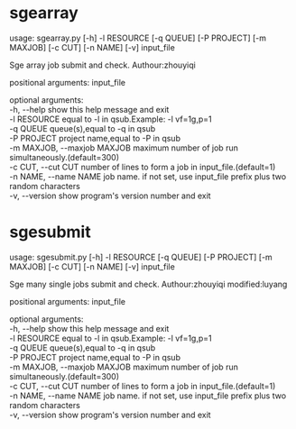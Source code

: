 # sgearray

usage: sgearray.py [-h] -l RESOURCE [-q QUEUE] [-P PROJECT] [-m MAXJOB]
                   [-c CUT] [-n NAME] [-v]
                   input_file

Sge array job submit and check. Authour:zhouyiqi

positional arguments:
  input_file

optional arguments:<br>
  -h, --help            show this help message and exit<br>
  -l RESOURCE           equal to -l in qsub.Example: -l vf=1g,p=1<br>
  -q QUEUE              queue(s),equal to -q in qsub<br>
  -P PROJECT            project name,equal to -P in qsub<br>
  -m MAXJOB, --maxjob MAXJOB
  maximum number of job run simultaneously.(default=300)<br>
  -c CUT, --cut CUT     number of lines to form a job in
                        input_file.(default=1)<br>
  -n NAME, --name NAME  job name. if not set, use input_file prefix plus two
                        random characters<br>
  -v, --version         show program's version number and exit<br>

# sgesubmit

usage: sgesubmit.py [-h] -l RESOURCE [-q QUEUE] [-P PROJECT] [-m MAXJOB]
                   [-c CUT] [-n NAME] [-v]
                   input_file

Sge many single jobs submit and check. Authour:zhouyiqi modified:luyang

positional arguments:
  input_file

optional arguments:<br>
  -h, --help            show this help message and exit<br>
  -l RESOURCE           equal to -l in qsub.Example: -l vf=1g,p=1<br>
  -q QUEUE              queue(s),equal to -q in qsub<br>
  -P PROJECT            project name,equal to -P in qsub<br>
  -m MAXJOB, --maxjob MAXJOB
  maximum number of job run simultaneously.(default=300)<br>
  -c CUT, --cut CUT     number of lines to form a job in
                        input_file.(default=1)<br>
  -n NAME, --name NAME  job name. if not set, use input_file prefix plus two
                        random characters<br>
  -v, --version         show program's version number and exit<br>
